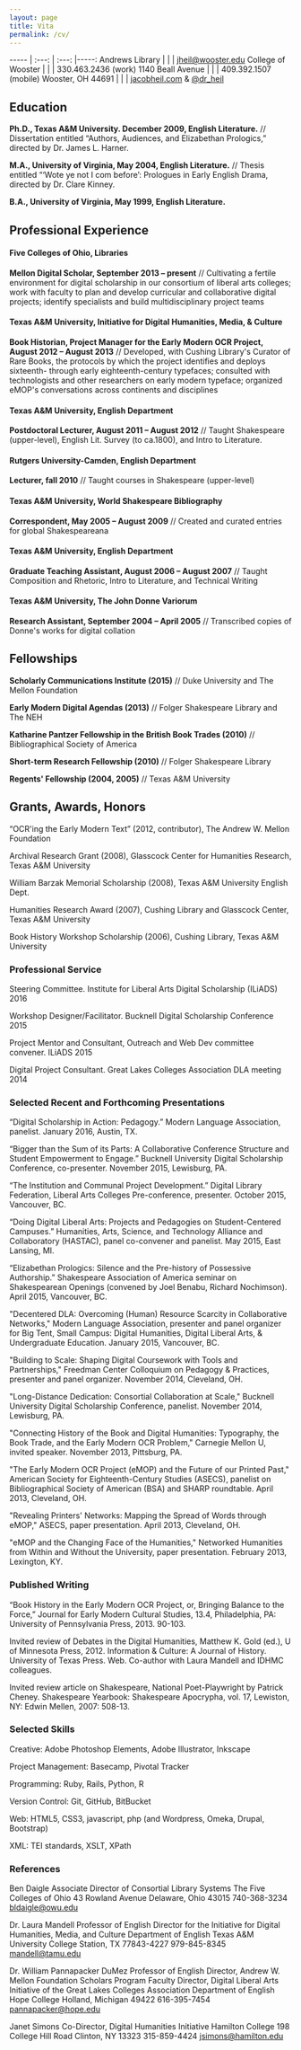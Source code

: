 ```yaml
---
layout: page
title: Vita
permalink: /cv/
---
```


[//]: <> (Earthbound Communication   |   &nbsp;&nbsp;&nbsp;&nbsp;&nbsp;     |  Electronic Communication)
-----  | :---: | :---: |-----:
Andrews Library  | | | [jheil@wooster.edu](mailto:jheil@wooster.edu)
College of Wooster  | | | 330.463.2436 (work)
1140 Beall Avenue  | | | 409.392.1507 (mobile)
Wooster, OH 44691  | | | [jacobheil.com](http://jacobheil.com/) &  [@dr_heil](https://twitter.com/dr_heil)

## Education

**Ph.D., Texas A&M University. December 2009, English Literature.** // Dissertation entitled “Authors, Audiences, and Elizabethan Prologics,” directed by Dr. James L. Harner.
 
**M.A., University of Virginia, May 2004, English Literature.** // Thesis entitled “‘Wote ye not I com before’: Prologues in Early English Drama, directed by Dr. Clare Kinney.

**B.A., University of Virginia, May 1999, English Literature.**

## Professional Experience

#### Five Colleges of Ohio, Libraries

**Mellon Digital Scholar, September 2013 – present** // Cultivating a fertile environment for digital scholarship in our consortium of liberal arts colleges; work with faculty to plan and develop curricular and collaborative digital projects; identify specialists and build multidisciplinary project teams

#### Texas A&M University, Initiative for Digital Humanities, Media, & Culture

**Book Historian, Project Manager for the Early Modern OCR Project, August 2012 – August 2013** // Developed, with Cushing Library's Curator of Rare Books, the protocols by which the project identifies and deploys sixteenth- through early eighteenth-century typefaces; consulted with technologists and other researchers on early modern typeface; organized eMOP's conversations across continents and disciplines 

#### Texas A&M University, English Department

**Postdoctoral Lecturer, August 2011 – August 2012** // Taught Shakespeare (upper-level), English Lit. Survey (to ca.1800), and Intro to Literature. 

#### Rutgers University-Camden, English Department 
**Lecturer, fall 2010** // Taught courses in Shakespeare (upper-level)

#### Texas A&M University, World Shakespeare Bibliography
**Correspondent, May 2005 – August 2009** // Created and curated entries for global Shakespeareana  

#### Texas A&M University, English Department
**Graduate Teaching Assistant, August 2006 – August 2007** // Taught Composition and Rhetoric, Intro to Literature, and Technical Writing

#### Texas A&M University, The John Donne Variorum
**Research Assistant, September 2004 – April 2005** // Transcribed copies of Donne's works for digital collation

## Fellowships

**Scholarly Communications Institute (2015)** // Duke University and The Mellon Foundation 

**Early Modern Digital Agendas (2013)** // Folger Shakespeare Library and The NEH

**Katharine Pantzer Fellowship in the British Book Trades (2010)** // Bibliographical Society of America

**Short-term Research Fellowship (2010)** // Folger Shakespeare Library

**Regents' Fellowship (2004, 2005)** // Texas A&M University

## Grants, Awards, Honors

“OCR'ing the Early Modern Text” (2012, contributor), The Andrew W. Mellon Foundation 

Archival Research Grant (2008), Glasscock Center for Humanities Research, Texas A&M University

William Barzak Memorial Scholarship (2008), Texas A&M University English Dept.

Humanities Research Award (2007), Cushing Library and Glasscock Center, Texas A&M University

Book History Workshop Scholarship (2006), Cushing Library, Texas A&M University

### Professional Service

Steering Committee. Institute for Liberal Arts Digital Scholarship (ILiADS) 2016

Workshop Designer/Facilitator. Bucknell Digital Scholarship Conference 2015

Project Mentor and Consultant, Outreach and Web Dev committee convener. ILiADS 2015

Digital Project Consultant. Great Lakes Colleges Association DLA meeting 2014

### Selected Recent and Forthcoming Presentations

“Digital Scholarship in Action: Pedagogy.” Modern Language Association, panelist. January 2016, Austin, TX. 

“Bigger than the Sum of its Parts: A Collaborative Conference Structure and Student Empowerment to Engage.” Bucknell University Digital Scholarship Conference, co-presenter. November 2015, Lewisburg, PA. 

“The Institution and Communal Project Development.” Digital Library Federation, Liberal Arts Colleges Pre-conference, presenter. October 2015, Vancouver, BC. 

 “Doing Digital Liberal Arts: Projects and Pedagogies on Student-Centered Campuses.” Humanities, Arts, Science, and Technology Alliance and Collaboratory (HASTAC), panel co-convener and panelist. May 2015, East Lansing, MI. 

“Elizabethan Prologics: Silence and the Pre-history of Possessive Authorship.” Shakespeare Association of America seminar on Shakespearean Openings (convened by Joel Benabu, Richard Nochimson). April 2015, Vancouver, BC. 

"Decentered DLA: Overcoming (Human) Resource Scarcity in Collaborative Networks," Modern Language Association, presenter and panel organizer for Big Tent, Small Campus: Digital Humanities, Digital Liberal Arts, & Undergraduate Education. January 2015, Vancouver, BC. 

"Building to Scale: Shaping Digital Coursework with Tools and Partnerships," Freedman Center Colloquium on Pedagogy & Practices, presenter and panel organizer. November 2014, Cleveland, OH. 

"Long-Distance Dedication: Consortial Collaboration at Scale," Bucknell University Digital Scholarship Conference, panelist. November 2014, Lewisburg, PA. 

"Connecting History of the Book and Digital Humanities: Typography, the Book Trade, and the Early Modern OCR Problem," Carnegie Mellon U, invited speaker. November 2013, Pittsburg, PA. 

"The Early Modern OCR Project (eMOP) and the Future of our Printed Past," American Society for Eighteenth-Century Studies (ASECS), panelist on Bibliographical Society of American (BSA) and SHARP roundtable. April 2013, Cleveland, OH.

"Revealing Printers' Networks: Mapping the Spread of Words through eMOP," ASECS, paper presentation. April 2013, Cleveland, OH.

"eMOP and the Changing Face of the Humanities,"  Networked Humanities from Within and Without the University, paper presentation. February 2013, Lexington, KY.

### Published Writing 

“Book History in the Early Modern OCR Project, or, Bringing Balance to the Force,” Journal for Early Modern Cultural Studies, 13.4, Philadelphia, PA: University of Pennsylvania Press, 2013. 90-103. 

Invited review of Debates in the Digital Humanities, Matthew K. Gold (ed.), U of Minnesota Press, 2012. Information & Culture: A Journal of History. University of Texas Press. Web. Co-author with Laura Mandell and IDHMC colleagues. 

Invited review article on Shakespeare, National Poet-Playwright by Patrick Cheney. Shakespeare Yearbook: Shakespeare Apocrypha, vol. 17, Lewiston, NY: Edwin Mellen, 2007: 508-13.

### Selected Skills

Creative: 		Adobe Photoshop Elements, Adobe Illustrator, Inkscape

Project Management: 	Basecamp, Pivotal Tracker

Programming: 		Ruby, Rails, Python, R

Version Control: 	Git, GitHub, BitBucket

Web: 			HTML5, CSS3, javascript, php (and Wordpress, Omeka, Drupal, Bootstrap)

XML: 			TEI standards, XSLT, XPath


### References

Ben Daigle
Associate Director of Consortial Library Systems
The Five Colleges of Ohio
43 Rowland Avenue
Delaware, Ohio 43015
740-368-3234
bldaigle@owu.edu

Dr. Laura Mandell
Professor of English 
Director for the Initiative for Digital Humanities, Media, and Culture
Department of English
Texas A&M University
College Station, TX 77843-4227
979-845-8345
mandell@tamu.edu

Dr. William Pannapacker 
DuMez Professor of English
Director, Andrew W. Mellon Foundation Scholars Program
Faculty Director, Digital Liberal Arts Initiative of the Great Lakes Colleges Association
Department of English
Hope College
Holland, Michigan 49422
616-395-7454
pannapacker@hope.edu

Janet Simons
Co-Director, Digital Humanities Initiative
Hamilton College
198 College Hill Road
Clinton, NY 13323
315-859-4424
jsimons@hamilton.edu

